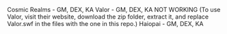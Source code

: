 Cosmic Realms - GM, DEX, KA
Valor - GM, DEX, KA NOT WORKING (To use Valor, visit their website, download the zip folder, extract it, and replace Valor.swf in the files with the one in this repo.)
Haiopai - GM, DEX, KA
